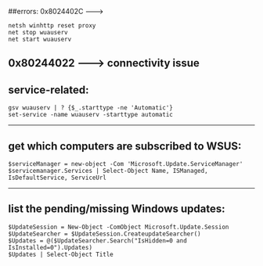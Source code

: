 ##errors:
0x8024402C --->
```
netsh winhttp reset proxy
net stop wuauserv
net start wuauserv
```
0x80244022 ---> connectivity issue
---
## service-related: 
```
gsv wuauserv | ? {$_.starttype -ne 'Automatic'}
set-service -name wuauserv -starttype automatic
```
---
## get which computers are subscribed to WSUS:
```
$serviceManager = new-object -Com 'Microsoft.Update.ServiceManager'
$servicemanager.Services | Select-Object Name, ISManaged, IsDefaultService, ServiceUrl
```
---
## list the pending/missing Windows updates:
```
$UpdateSession = New-Object -ComObject Microsoft.Update.Session
$UpdateSearcher = $UpdateSession.CreateupdateSearcher()
$Updates = @($UpdateSearcher.Search("IsHidden=0 and IsInstalled=0").Updates)
$Updates | Select-Object Title
```